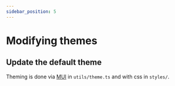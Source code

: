 ```yaml
---
sidebar_position: 5
---
```


# Modifying themes

## Update the default theme

Theming is done via [MUI](https://mui.com/material-ui/customization/theming/) in `utils/theme.ts` and with css in
`styles/`.
